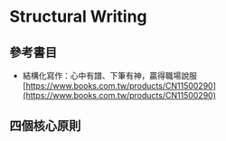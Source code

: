 # Structural Writing

## 參考書目

* 結構化寫作：心中有譜、下筆有神，贏得職場說服 [https://www.books.com.tw/products/CN11500290](https://www.books.com.tw/products/CN11500290)

## 四個核心原則



